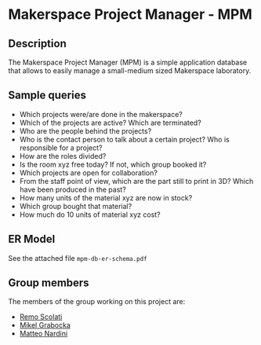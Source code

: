 # Makerspace Project Manager - MPM

## Description
The Makerspace Project Manager (MPM) is a simple application database that allows to easily manage a small-medium sized Makerspace laboratory.

## Sample queries
* Which projects were/are done in the makerspace?
* Which of the projects are active? Which are terminated?
* Who are the people behind the projects?
* Who is the contact person to talk about a certain project? Who is responsible for a project?
* How are the roles divided?
* Is the room xyz free today? If not, which group booked it?
* Which projects are open for collaboration?
* From the staff point of view, which are the part still to print in 3D? Which have been produced in the past?
* How many units of the material xyz are now in stock?
* Which group bought that material?
* How much do 10 units of material xyz cost?


## ER Model
See the attached file `mpm-db-er-schema.pdf`

## Group members
The members of the group working on this project are:

* [Remo Scolati](mailto:remo_scolati@hotmail.com)
* [Mikel Grabocka](mailto:mgrabocka@unibz.it) 
* [Matteo Nardini](mailto:mnardini@unibz.it) 